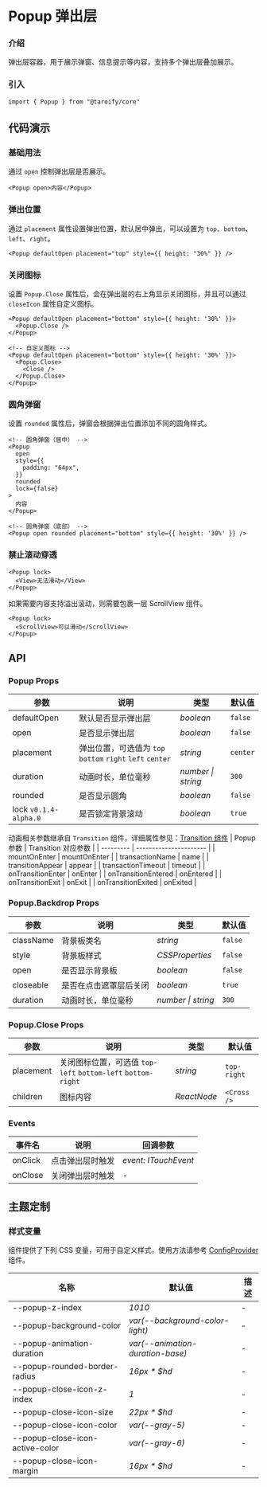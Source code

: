 # Popup 弹出层

### 介绍

弹出层容器，用于展示弹窗、信息提示等内容，支持多个弹出层叠加展示。

### 引入

```tsx
import { Popup } from "@taroify/core"
```

## 代码演示

### 基础用法

通过 `open` 控制弹出层是否展示。

```tsx
<Popup open>内容</Popup>
```

### 弹出位置

通过 `placement` 属性设置弹出位置，默认居中弹出，可以设置为 `top`、`bottom`、`left`、`right`。

```tsx
<Popup defaultOpen placement="top" style={{ height: "30%" }} />
```

### 关闭图标

设置 `Popup.Close` 属性后，会在弹出层的右上角显示关闭图标，并且可以通过 `closeIcon` 属性自定义图标。

```tsx
<Popup defaultOpen placement="bottom" style={{ height: '30%' }}>
  <Popup.Close />
</Popup>

<!-- 自定义图标 -->
<Popup defaultOpen placement="bottom" style={{ height: '30%' }}>
  <Popup.Close>
    <Close />
  </Popup.Close>
</Popup>
```

### 圆角弹窗

设置 `rounded` 属性后，弹窗会根据弹出位置添加不同的圆角样式。

```tsx
<!-- 圆角弹窗（居中） -->
<Popup
  open
  style={{
    padding: "64px",
  }}
  rounded
  lock={false}
>
  内容
</Popup>

<!-- 圆角弹窗（底部） -->
<Popup open rounded placement="bottom" style={{ height: '30%' }} />
```

### 禁止滚动穿透

```tsx
<Popup lock>
  <View>无法滑动</View>
</Popup>
```

如果需要内容支持溢出滚动，则需要包裹一层 ScrollView 组件。

```tsx
<Popup lock>
  <ScrollView>可以滑动</ScrollView>
</Popup>
```

## API

### Popup Props

| 参数                  | 说明                                                      | 类型               | 默认值   |
| --------------------- | --------------------------------------------------------- | ------------------ | -------- |
| defaultOpen           | 默认是否显示弹出层                                        | _boolean_          | `false`  |
| open                  | 是否显示弹出层                                            | _boolean_          | `false`  |
| placement             | 弹出位置，可选值为 `top` `bottom` `right` `left` `center` | _string_           | `center` |
| duration              | 动画时长，单位毫秒                                        | _number \| string_ | `300`    |
| rounded               | 是否显示圆角                                              | _boolean_          | `false`  |
| lock `v0.1.4-alpha.0` | 是否锁定背景滚动                                          | _boolean_          | `true`   |

动画相关参数继承自 `Transition` 组件，详细属性参见：[Transition 组件](/components/style/#动画)
| Popup 参数 | Transition 对应参数 |
| --------- | ---------------------- |
| mountOnEnter | mountOnEnter |
| transactionName | name |
| transitionAppear | appear |
| transactionTimeout | timeout |
| onTransitionEnter | onEnter |
| onTransitionEntered | onEntered |
| onTransitionExit | onExit |
| onTransitionExited | onExited |

### Popup.Backdrop Props

| 参数      | 说明                   | 类型               | 默认值  |
| --------- | ---------------------- | ------------------ | ------- |
| className | 背景板类名             | _string_           | `false` |
| style     | 背景板样式             | _CSSProperties_    | `false` |
| open      | 是否显示背景板         | _boolean_          | `false` |
| closeable | 是否在点击遮罩层后关闭 | _boolean_          | `true`  |
| duration  | 动画时长，单位毫秒     | _number \| string_ | `300`   |

### Popup.Close Props

| 参数      | 说明                                                         | 类型        | 默认值      |
| --------- | ------------------------------------------------------------ | ----------- | ----------- |
| placement | 关闭图标位置，可选值 `top-left` `bottom-left` `bottom-right` | _string_    | `top-right` |
| children  | 图标内容                                                     | _ReactNode_ | `<Cross />` |

### Events

| 事件名  | 说明             | 回调参数             |
| ------- | ---------------- | -------------------- |
| onClick | 点击弹出层时触发 | _event: ITouchEvent_ |
| onClose | 关闭弹出层时触发 | -                    |

## 主题定制

### 样式变量

组件提供了下列 CSS 变量，可用于自定义样式，使用方法请参考 [ConfigProvider](/components/config-provider/) 组件。

| 名称                            | 默认值                           | 描述 |
| ------------------------------- | -------------------------------- | ---- |
| --popup-z-index                 | _1010_                           | -    |
| --popup-background-color        | _var(--background-color-light)_  | -    |
| --popup-animation-duration      | _var(--animation-duration-base)_ | -    |
| --popup-rounded-border-radius   | _16px \* $hd_                    | -    |
| --popup-close-icon-z-index      | _1_                              | -    |
| --popup-close-icon-size         | _22px \* $hd_                    | -    |
| --popup-close-icon-color        | _var(--gray-5)_                  | -    |
| --popup-close-icon-active-color | _var(--gray-6)_                  | -    |
| --popup-close-icon-margin       | _16px \* $hd_                    | -    |
